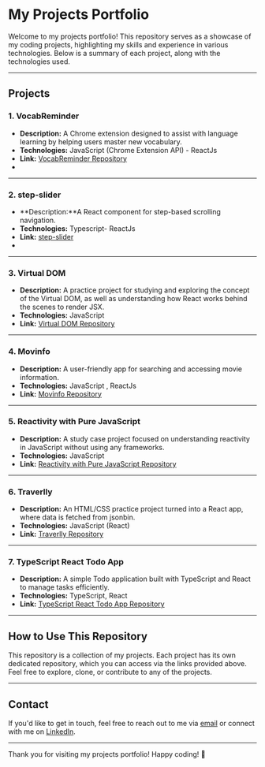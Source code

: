 # My Projects Portfolio

Welcome to my projects portfolio! This repository serves as a showcase of my coding projects, highlighting my skills and experience in various technologies. Below is a summary of each project, along with the technologies used.

---

## Projects

### 1. **VocabReminder**

- **Description:** A Chrome extension designed to assist with language learning by helping users master new vocabulary.
- **Technologies:** JavaScript (Chrome Extension API) - ReactJs
- **Link:** [VocabReminder Repository](https://github.com/mohammad-gh72/VocabReminder)
- 
---

### 2. **step-slider**

- **Description:**A React component for step-based scrolling navigation.
- **Technologies:** Typescript- ReactJs
- **Link:** [step-slider](https://github.com/mohammad-gh72/step-slider)
- 
---

### 3. **Virtual DOM**

- **Description:** A practice project for studying and exploring the concept of the Virtual DOM, as well as understanding how React works behind the scenes to render JSX.
- **Technologies:** JavaScript
- **Link:** [Virtual DOM Repository](https://github.com/mohammad-gh72/virtualDom)

---

### 4. **Movinfo**

- **Description:** A user-friendly app for searching and accessing movie information.
- **Technologies:** JavaScript , ReactJs
- **Link:** [Movinfo Repository](https://github.com/mohammad-gh72/Movinfo)

---

### 5. **Reactivity with Pure JavaScript**

- **Description:** A study case project focused on understanding reactivity in JavaScript without using any frameworks.
- **Technologies:** JavaScript
- **Link:** [Reactivity with Pure JavaScript Repository](https://github.com/mohammad-gh72/reactivity-with-pure-javascript)

---

### 6. **Traverlly**

- **Description:** An HTML/CSS practice project turned into a React app, where data is fetched from jsonbin.
- **Technologies:** JavaScript (React)
- **Link:** [Traverlly Repository](https://github.com/mohammad-gh72/traverlly)

---

### 7. **TypeScript React Todo App**

- **Description:** A simple Todo application built with TypeScript and React to manage tasks efficiently.
- **Technologies:** TypeScript, React
- **Link:** [TypeScript React Todo App Repository](https://github.com/mohammad-gh72/TypeScript_React-TodoApp)

---

## How to Use This Repository

This repository is a collection of my projects. Each project has its own dedicated repository, which you can access via the links provided above. Feel free to explore, clone, or contribute to any of the projects.

---

## Contact

If you'd like to get in touch, feel free to reach out to me via [email](ghmailbox72@gmail.com) or connect with me on [LinkedIn](https://www.linkedin.com/in/mohammad-ghohestani-03a747352/).

---

Thank you for visiting my projects portfolio! Happy coding! 🚀
